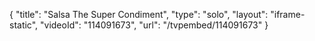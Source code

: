 {
    "title": "Salsa The Super Condiment",
    "type": "solo",
    "layout": "iframe-static",
    "videoId": "114091673",
    "url": "\/tvpembed\/114091673"
}